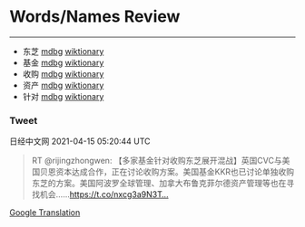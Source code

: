 
# Words/Names Review
___
- 东芝 [mdbg](https://www.mdbg.net/chinese/dictionary?page=worddict&wdrst=0&wdqb=东芝) [wiktionary](https://en.wiktionary.org/wiki/东芝)
- 基金 [mdbg](https://www.mdbg.net/chinese/dictionary?page=worddict&wdrst=0&wdqb=基金) [wiktionary](https://en.wiktionary.org/wiki/基金)
- 收购 [mdbg](https://www.mdbg.net/chinese/dictionary?page=worddict&wdrst=0&wdqb=收购) [wiktionary](https://en.wiktionary.org/wiki/收购)
- 资产 [mdbg](https://www.mdbg.net/chinese/dictionary?page=worddict&wdrst=0&wdqb=资产) [wiktionary](https://en.wiktionary.org/wiki/资产)
- 针对 [mdbg](https://www.mdbg.net/chinese/dictionary?page=worddict&wdrst=0&wdqb=针对) [wiktionary](https://en.wiktionary.org/wiki/针对)
### Tweet
日经中文网 2021-04-15 05:20:44 UTC
> RT @rijingzhongwen: 【多家基金针对收购东芝展开混战】英国CVC与美国贝恩资本达成合作，正在讨论收购方案。美国基金KKR也已讨论单独收购东芝的方案。美国阿波罗全球管理、加拿大布鲁克菲尔德资产管理等也在寻找机会……https://t.co/nxcg3a9N3T…

[Google Translation](https://translate.google.com/?hi=en&tab=TT&sl=zh-CN&tl=en&op=translate&text=RT+%40rijingzhongwen%3A+%E3%80%90%E5%A4%9A%E5%AE%B6%E5%9F%BA%E9%87%91%E9%92%88%E5%AF%B9%E6%94%B6%E8%B4%AD%E4%B8%9C%E8%8A%9D%E5%B1%95%E5%BC%80%E6%B7%B7%E6%88%98%E3%80%91%E8%8B%B1%E5%9B%BDCVC%E4%B8%8E%E7%BE%8E%E5%9B%BD%E8%B4%9D%E6%81%A9%E8%B5%84%E6%9C%AC%E8%BE%BE%E6%88%90%E5%90%88%E4%BD%9C%EF%BC%8C%E6%AD%A3%E5%9C%A8%E8%AE%A8%E8%AE%BA%E6%94%B6%E8%B4%AD%E6%96%B9%E6%A1%88%E3%80%82%E7%BE%8E%E5%9B%BD%E5%9F%BA%E9%87%91KKR%E4%B9%9F%E5%B7%B2%E8%AE%A8%E8%AE%BA%E5%8D%95%E7%8B%AC%E6%94%B6%E8%B4%AD%E4%B8%9C%E8%8A%9D%E7%9A%84%E6%96%B9%E6%A1%88%E3%80%82%E7%BE%8E%E5%9B%BD%E9%98%BF%E6%B3%A2%E7%BD%97%E5%85%A8%E7%90%83%E7%AE%A1%E7%90%86%E3%80%81%E5%8A%A0%E6%8B%BF%E5%A4%A7%E5%B8%83%E9%B2%81%E5%85%8B%E8%8F%B2%E5%B0%94%E5%BE%B7%E8%B5%84%E4%BA%A7%E7%AE%A1%E7%90%86%E7%AD%89%E4%B9%9F%E5%9C%A8%E5%AF%BB%E6%89%BE%E6%9C%BA%E4%BC%9A%E2%80%A6%E2%80%A6https%3A%2F%2Ft.co%2Fnxcg3a9N3T%E2%80%A6)
